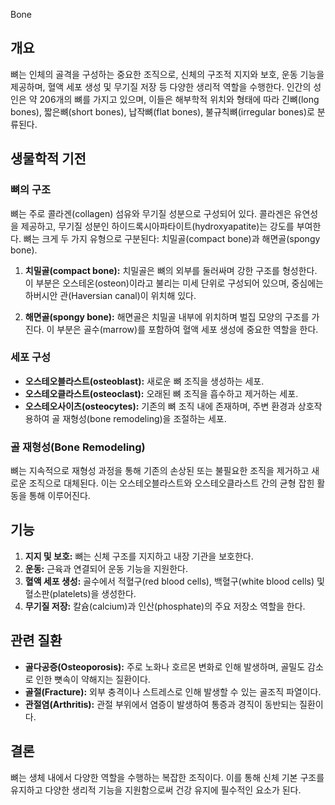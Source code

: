 Bone

## 개요
뼈는 인체의 골격을 구성하는 중요한 조직으로, 신체의 구조적 지지와 보호, 운동 기능을 제공하며, 혈액 세포 생성 및 무기질 저장 등 다양한 생리적 역할을 수행한다. 인간의 성인은 약 206개의 뼈를 가지고 있으며, 이들은 해부학적 위치와 형태에 따라 긴뼈(long bones), 짧은뼈(short bones), 납작뼈(flat bones), 불규칙뼈(irregular bones)로 분류된다.

## 생물학적 기전
### 뼈의 구조
뼈는 주로 콜라겐(collagen) 섬유와 무기질 성분으로 구성되어 있다. 콜라겐은 유연성을 제공하고, 무기질 성분인 하이드록시아파타이트(hydroxyapatite)는 강도를 부여한다. 뼈는 크게 두 가지 유형으로 구분된다: 치밀골(compact bone)과 해면골(spongy bone).

1. **치밀골(compact bone):** 치밀골은 뼈의 외부를 둘러싸며 강한 구조를 형성한다. 이 부분은 오스테온(osteon)이라고 불리는 미세 단위로 구성되어 있으며, 중심에는 하버시안 관(Haversian canal)이 위치해 있다.

2. **해면골(spongy bone):** 해면골은 치밀골 내부에 위치하며 벌집 모양의 구조를 가진다. 이 부분은 골수(marrow)를 포함하여 혈액 세포 생성에 중요한 역할을 한다.

### 세포 구성
- **오스테오블라스트(osteoblast):** 새로운 뼈 조직을 생성하는 세포.
- **오스테오클라스트(osteoclast):** 오래된 뼈 조직을 흡수하고 제거하는 세포.
- **오스테오사이츠(osteocytes):** 기존의 뼈 조직 내에 존재하며, 주변 환경과 상호작용하여 골 재형성(bone remodeling)을 조절하는 세포.

### 골 재형성(Bone Remodeling)
뼈는 지속적으로 재형성 과정을 통해 기존의 손상된 또는 불필요한 조직을 제거하고 새로운 조직으로 대체된다. 이는 오스테오블라스트와 오스테오클라스트 간의 균형 잡힌 활동을 통해 이루어진다.

## 기능
1. **지지 및 보호:** 뼈는 신체 구조를 지지하고 내장 기관을 보호한다.
2. **운동:** 근육과 연결되어 운동 기능을 지원한다.
3. **혈액 세포 생성:** 골수에서 적혈구(red blood cells), 백혈구(white blood cells) 및 혈소판(platelets)을 생성한다.
4. **무기질 저장:** 칼슘(calcium)과 인산(phosphate)의 주요 저장소 역할을 한다.

## 관련 질환
- **골다공증(Osteoporosis):** 주로 노화나 호르몬 변화로 인해 발생하며, 골밀도 감소로 인한 뼛속이 약해지는 질환이다.
- **골절(Fracture):** 외부 충격이나 스트레스로 인해 발생할 수 있는 골조직 파열이다.
- **관절염(Arthritis):** 관절 부위에서 염증이 발생하여 통증과 경직이 동반되는 질환이다.

## 결론
뼈는 생체 내에서 다양한 역할을 수행하는 복잡한 조직이다. 이를 통해 신체 기본 구조를 유지하고 다양한 생리적 기능을 지원함으로써 건강 유지에 필수적인 요소가 된다.